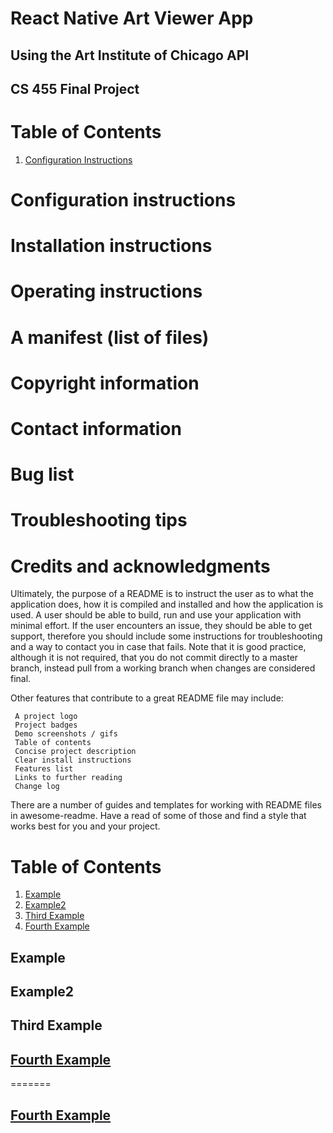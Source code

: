 # React Native Art Viewer App
## Using the Art Institute of Chicago API

## CS 455 Final Project


# Table of Contents
1. [Configuration Instructions](#configuration-instructions)
# Configuration instructions


# Installation instructions

# Operating instructions

# A manifest (list of files)

# Copyright information

# Contact information

# Bug list

# Troubleshooting tips

# Credits and acknowledgments


Ultimately, the purpose of a README is to instruct the user as to what the application does, how it is compiled and installed and how the application is used. A user should be able to build, run and use your application with minimal effort. If the user encounters an issue, they should be able to get support, therefore you should include some instructions for troubleshooting and a way to contact you in case that fails. Note that it is good practice, although it is not required, that you do not commit directly to a master branch, instead pull from a working branch when changes are considered final.

Other features that contribute to a great README file may include:

     A project logo
     Project badges
     Demo screenshots / gifs
     Table of contents
     Concise project description
     Clear install instructions
     Features list
     Links to further reading
     Change log

There are a number of guides and templates for working with README files in awesome-readme. Have a read of some of those and find a style that works best for you and your project.

# Table of Contents
1. [Example](#example)
2. [Example2](#example2)
3. [Third Example](#third-example)
4. [Fourth Example](#fourth-examplehttpwwwfourthexamplecom)


## Example
## Example2

## Third Example
## [Fourth Example](http://www.fourthexample.com) 
=======
## [Fourth Example](http://www.fourthexample.com) 
